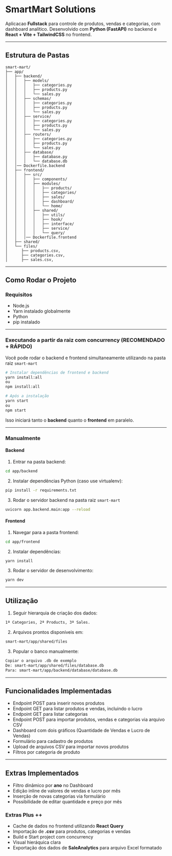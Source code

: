 # SmartMart Solutions

Aplicacao **Fullstack** para controle de produtos, vendas e categorias, com dashboard analítico.
Desenvolvido com **Python (FastAPI)** no backend e **React + Vite + TailwindCSS** no frontend.

---

## Estrutura de Pastas

```plaintext
smart-mart/
├── app/
│   ├── backend/
│   │   ├── models/
│   │   │   ├── categories.py
│   │   │   ├── products.py
│   │   │   └── sales.py
│   │   ├── schemas/
│   │   │   ├── categories.py
│   │   │   ├── products.py
│   │   │   └── sales.py
│   │   ├── service/
│   │   │   ├── categories.py
│   │   │   ├── products.py
│   │   │   └── sales.py
│   │   ├── routers/
│   │   │   ├── categories.py
│   │   │   ├── products.py
│   │   │   └── sales.py
│   │   ├── database/
│   │   │   ├── database.py
│   │   │   └── database.db
│   │── Dockerfile.backend
│   ├── frontend/
│   │   ├── src/
│   │   │   ├── components/
│   │   │   ├── modules/
│   │   │   │   ├── products/
│   │   │   │   ├── categories/
│   │   │   │   ├── sales/
│   │   │   │   ├── dashboard/
│   │   │   │   └── home/
│   │   │   ├── shared/
│   │   │   │   ├── utils/
│   │   │   │   ├── hook/
│   │   │   │   ├── interface/
│   │   │   │   ├── service/
│   │   │   │   └── query/
│   │   │── Dockerfile.frontend
│   ├── shared/
│   └── files/
│      ├── products.csv,
│      ├── categories.csv,
│      ├── sales.csv,
```

---

## Como Rodar o Projeto

### Requisitos

- Node.js
- Yarn instalado globalmente
- Python
- pip instalado

---

### Executando a partir da raiz com concurrency (RECOMENDADO + RÁPIDO)

Você pode rodar o backend e frontend simultaneamente utilizando na pasta raiz `smart-mart`

```bash
# Instalar dependências de frontend e backend
yarn install:all
ou
npm install:all

# Após a instalação
yarn start
ou
npm start
```

Isso iniciará tanto o **backend** quanto o **frontend** em paralelo.

---

### Manualmente

#### Backend

1. Entrar na pasta backend:

```bash
cd app/backend
```

2. Instalar dependências Python (caso use virtualenv):

```bash
pip install -r requirements.txt
```

3. Rodar o servidor backend na pasta raiz `smart-mart`

```bash
uvicorn app.backend.main:app --reload
```

#### Frontend

1. Navegar para a pasta frontend:

```bash
cd app/frontend
```

2. Instalar dependências:

```bash
yarn install
```

3. Rodar o servidor de desenvolvimento:

```bash
yarn dev
```

---

## Utilização

1. Seguir hierarquia de criação dos dados:

```bash
1ª Categories, 2ª Products, 3ª Sales.
```

2. Arquivos prontos disponíveis em:

```bash
smart-mart/app/shared/files
```

3. Popular o banco manualmente:

```bash
Copiar o arquivo .db de exemplo
De: smart-mart/app/shared/files/database.db
Para: smart-mart/app/backend/database/database.db
```

---

## Funcionalidades Implementadas

- Endpoint POST para inserir novos produtos
- Endpoint GET para listar produtos e vendas, incluindo o lucro
- Endpoint GET para listar categorias
- Endpoint POST para importar produtos, vendas e categorias via arquivo CSV
- Dashboard com dois gráficos (Quantidade de Vendas e Lucro de Vendas)
- Formulário para cadastro de produtos
- Upload de arquivos CSV para importar novos produtos
- Filtros por categoria de produto

---

## Extras Implementados

- Filtro dinâmico por **ano** no Dashboard
- Edição inline de valores de vendas e lucro por mês
- Inserção de novas categorias via formulário
- Possibilidade de editar quantidade e preço por mês

### Extras Plus ++

- Cache de dados no frontend utilizando **React Query**
- Importação de **.csv** para produtos, categorias e vendas
- Build e Start project com concurrency
- Visual hieráquica clara
- Exportação dos dados de **SaleAnalytics** para arquivo Excel formatado
